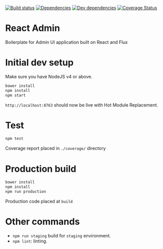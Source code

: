 [![Build status](https://travis-ci.org/siliconstraits/react-admin.svg?branch=master)](https://travis-ci.org/siliconstraits/react-admin)
[![Dependencies](https://img.shields.io/david/siliconstraits/react-admin.svg)]()
[![Dev dependencies](https://img.shields.io/david/dev/siliconstraits/react-admin.svg)]()
[![Coverage Status](https://coveralls.io/repos/siliconstraits/react-admin/badge.svg?branch=master&service=github)](https://coveralls.io/github/siliconstraits/react-admin?branch=master)

# React Admin 
Boilerplate for Admin UI application built on React and Flux

# Initial dev setup
Make sure you have NodeJS v4 or above. 

```bash
bower install
npm install 
npm start 
``` 

`http://localhost:8763` should now be live with Hot Module Replacement.

# Test

```bash
npm test
```

Coverage report placed in `./coverage/` directory

# Production build

```bash
bower install
npm install 
npm run production 
```

Production code placed at `build`

# Other commands
- `npm run staging` build for `staging` environment. 
- `npm lint`: linting.

